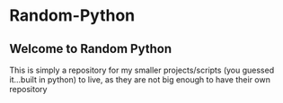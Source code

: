 # Random-Python

<h2>Welcome to Random Python</h2>
This is simply a repository for my smaller projects/scripts (you guessed it...built in python) to live, as they are not big enough to have their own repository
